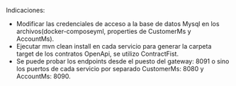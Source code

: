 Indicaciones:
- Modificar las credenciales de acceso a la base de datos Mysql en los archivos(docker-composeyml, properties de CustomerMs y AccountMs).
- Ejecutar mvn clean install en cada servicio para generar la carpeta target de los contratos OpenApi, se utilizo ContractFist.
- Se puede probar los endpoints desde el puesto del gateway: 8091 o sino los puertos de cada servicio por separado CustomerMs: 8080 y AccountMs: 8090.
